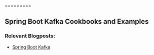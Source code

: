 =========

## Spring Boot Kafka Cookbooks and Examples


### Relevant Blogposts: 
- [Spring Boot Kafka](https://muzir.github.io/spring/docker/docker-compose/kafka/2019/05/25/Spring-Boot-Kafka.html)

